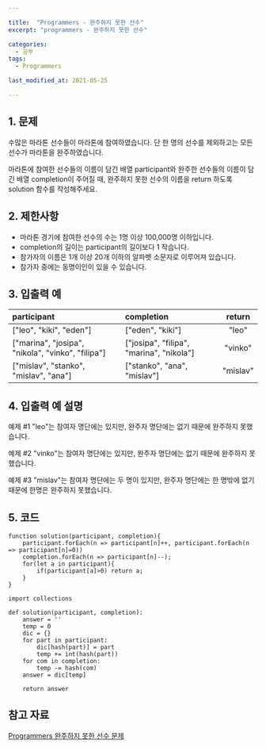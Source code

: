 ```yaml
---

title:  "Programmers - 완주하지 못한 선수"
excerpt: "programmers - 완주하지 못한 선수"

categories:
  - 공부
tags:
  - Programmers

last_modified_at: 2021-05-25

---
```


## 1. 문제

수많은 마라톤 선수들이 마라톤에 참여하였습니다. 단 한 명의 선수를 제외하고는 모든 선수가 마라톤을 완주하였습니다.

마라톤에 참여한 선수들의 이름이 담긴 배열 participant와 완주한 선수들의 이름이 담긴 배열 completion이 주어질 때, 완주하지 못한 선수의 이름을 return 하도록 solution 함수를 작성해주세요.

## 2. 제한사항

* 마라톤 경기에 참여한 선수의 수는 1명 이상 100,000명 이하입니다.
* completion의 길이는 participant의 길이보다 1 작습니다.
* 참가자의 이름은 1개 이상 20개 이하의 알파벳 소문자로 이루어져 있습니다.
* 참가자 중에는 동명이인이 있을 수 있습니다.

## 3. 입출력 예

| participant | completion | return |
|:-----------|:------------|:-------:|
| ["leo", "kiki", "eden"]| ["eden", "kiki"]| "leo"
| ["marina", "josipa", "nikola", "vinko", "filipa"]| ["josipa", "filipa", "marina", "nikola"]| "vinko"
| ["mislav", "stanko", "mislav", "ana"]| ["stanko", "ana", "mislav"]| "mislav"

## 4. 입출력 예 설명

예제 #1
"leo"는 참여자 명단에는 있지만, 완주자 명단에는 없기 때문에 완주하지 못했습니다.

예제 #2
"vinko"는 참여자 명단에는 있지만, 완주자 명단에는 없기 때문에 완주하지 못했습니다.

예제 #3
"mislav"는 참여자 명단에는 두 명이 있지만, 완주자 명단에는 한 명밖에 없기 때문에 한명은 완주하지 못했습니다.

## 5. 코드

```
function solution(participant, completion){
    participant.forEach(n => participant[n]++, participant.forEach(n => participant[n]=0))
    completion.forEach(n => participant[n]--);
    for(let a in participant){
        if(participant[a]>0) return a;
    }
}
```

```
import collections

def solution(participant, completion):
    answer = ''
    temp = 0
    dic = {}
    for part in participant:
        dic[hash(part)] = part
        temp += int(hash(part))
    for com in completion:
        temp -= hash(com)
    answer = dic[temp]

    return answer
```

## 참고 자료

[Programmers 완주하지 못한 선수 문제][1]   

[1]: https://programmers.co.kr/learn/courses/30/lessons/42576